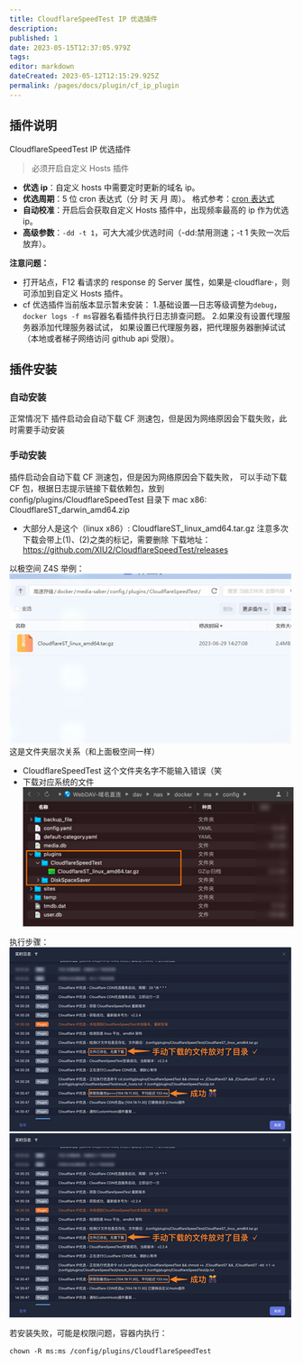 ```yaml
---
title: CloudflareSpeedTest IP 优选插件
description:
published: 1
date: 2023-05-15T12:37:05.979Z
tags:
editor: markdown
dateCreated: 2023-05-12T12:15:29.925Z
permalink: /pages/docs/plugin/cf_ip_plugin
---
```


## 插件说明

CloudflareSpeedTest IP 优选插件

> 必须开启自定义 Hosts 插件

- **优选 ip**：自定义 hosts 中需要定时更新的域名 ip。
- **优选周期**：5 位 cron 表达式（分 时 天 月 周）。 格式参考：[cron 表达式](/pages/docs/other/cron_rule)
- **自动校准**：开启后会获取自定义 Hosts 插件中，出现频率最高的 ip 作为优选 ip。
- **高级参数**：`-dd -t 1`，可大大减少优选时间（-dd:禁用测速；-t 1 失败一次后放弃）。

**注意问题：**

- 打开站点，F12 看请求的 response 的 Server 属性，如果是·cloudflare·，则可添加到自定义 Hosts 插件。
- cf 优选插件当前版本显示暂未安装： 1.基础设置—日志等级调整为`debug`，`docker logs -f ms`容器名看插件执行日志排查问题。 2.如果没有设置代理服务器添加代理服务器试试， 如果设置已代理服务器，把代理服务器删掉试试（本地或者梯子网络访问 github api 受限）。

## 插件安装

### 自动安装

正常情况下 插件启动会自动下载 CF 测速包，但是因为网络原因会下载失败，此时需要手动安装

### 手动安装

插件启动会自动下载 CF 测速包，但是因为网络原因会下载失败，
可以手动下载 CF 包，根据日志提示链接下载依赖包，放到 config/plugins/CloudflareSpeedTest 目录下
mac x86: CloudflareST_darwin_amd64.zip

- 大部分人是这个（linux x86）: CloudflareST_linux_amd64.tar.gz
  注意多次下载会带上(1)、(2)之类的标记，需要删除
  下载地址：https://github.com/XIU2/CloudflareSpeedTest/releases

以极空间 Z4S 举例：
![01.jpg](./images/01.jpg)
这是文件夹层次关系（和上面极空间一样）

- CloudflareSpeedTest 这个文件夹名字不能输入错误（笑
- 下载对应系统的文件
  ![02.jpg](./images/02.jpg)

执行步骤：
![03.jpg](./images/04.jpg)
![03.jpg](./images/04.jpg)

若安装失败，可能是权限问题，容器内执行：

```shell
chown -R ms:ms /config/plugins/CloudflareSpeedTest
```
